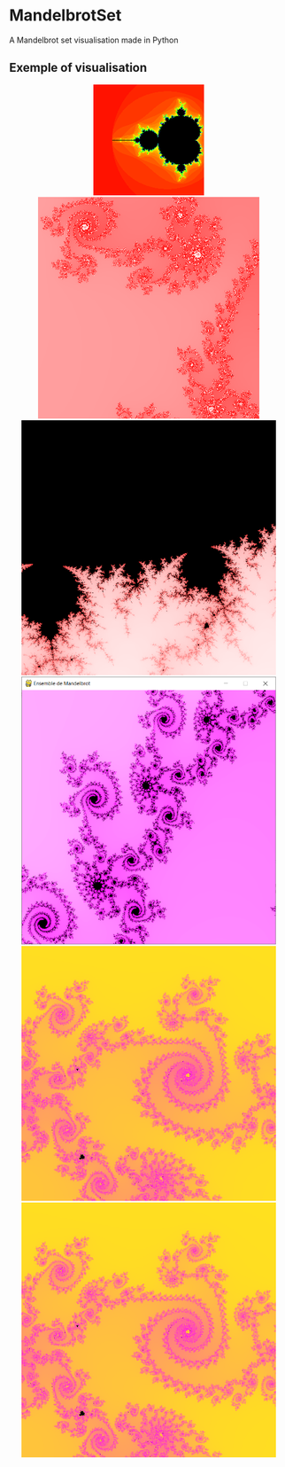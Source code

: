 # MandelbrotSet
 A Mandelbrot set visualisation made in Python
 
 ## Exemple of visualisation
 

<p align="center" width="460">
	<img id="image1" src="Main.png" />
	<img id="image2" src="Example1.png" />
	<img width="460" id="image3" src="Example2.png" />
	<img width="460" id="image4" src="Example3.png" />
	<img width="460" id="image5" src="Example4.png" />
	<img width="460" id="image6" src="Example4.png" />
</p>
